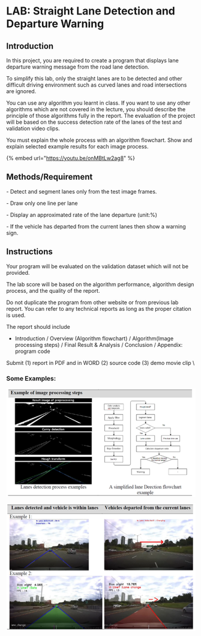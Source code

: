# LAB: Straight Lane Detection and Departure Warning

## Introduction

In this project, you are required to create a program that displays lane departure warning message from the road lane detection.

To simplify this lab, only the straight lanes are to be detected and other difficult driving environment such as curved lanes and road intersections are ignored.

You can use any algorithm you learnt in class. If you want to use any other algorithms which are not covered in the lecture, you should describe the principle of those algorithms fully in the report.  The evaluation of the project will be based on the success detection rate of the lanes of the test and validation video clips.

You must explain the whole process with an algorithm flowchart. Show and explain selected example results for each image process.

{% embed url="https://youtu.be/onMBtLw2ag8" %}



## Methods/Requirement

\-       Detect and segment lanes only from the test image frames.

\-       Draw only one line per lane

\-       Display an approximated rate of the lane departure (unit:%)

\-       If the vehicle has departed from the current lanes then show a warning sign.

## Instructions

Your program will be evaluated on the validation dataset which will not be provided.

The lab score will be based on the algorithm performance, algorithm design process, and the quality of the report.

Do not duplicate the program from other website or from previous lab report.   You can refer to any technical reports as long as the proper citation is used.

The report should include

* Introduction / Overview (Algorithm flowchart) / Algorithm(Image processing steps) / Final Result &  Analysis / Conclusion / Appendix: program code

&#x20;Submit (1) report in PDF and in WORD (2) source code (3) demo movie clip \


### Some Examples:

![](<../../.gitbook/assets/image (95).png>)

![](<../../.gitbook/assets/image (94).png>)
